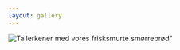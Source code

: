 ```yaml
---
layout: gallery
---
```

![Tallerkener med vores frisksmurte smørrebrød"](/images/galleri/gallery-img-4.jpg)